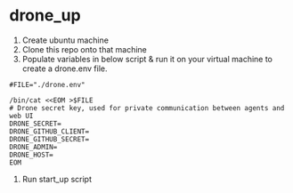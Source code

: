 # drone_up


1. Create ubuntu machine
1. Clone this repo onto that machine
1. Populate variables in below script & run it on your virtual machine to create a drone.env file.

```
#FILE="./drone.env"

/bin/cat <<EOM >$FILE
# Drone secret key, used for private communication between agents and web UI
DRONE_SECRET=
DRONE_GITHUB_CLIENT=
DRONE_GITHUB_SECRET=
DRONE_ADMIN=
DRONE_HOST= 
EOM
```
1. Run start_up script
